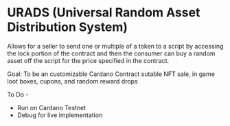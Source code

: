 # URADS (Universal Random Asset Distribution System)
Allows for a seller to send one or multiple of a token to a script by accessing the lock portion of the contract and then the consumer can buy a random asset off the script for the price specified in the contract.

Goal: To be an customizable Cardano Contract sutable NFT sale, in game loot boxes, cupons, and random reward drops

To Do - 
+ Run on Cardano Testnet
+ Debug for live implementation
